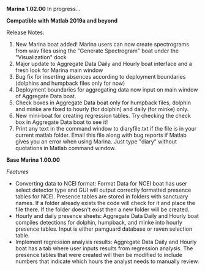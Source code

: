 **Marina 1.02.00** In progress...

**Compatible with Matlab 2019a and beyond**

Release Notes:
1. New Marina boat added! Marina users can now create spectrograms from wav files using the "Generate Spectrogram" boat under the "Visualization" dock 
2. Major update to Aggregate Data Daily and Hourly boat interface and a fresh look for Marina main window
3. Bug fix for inserting absences according to deployment boundaries (dolphins and humpback files only for now)
4. Deployment boundaries for aggregating data now input on main window of Aggregate Data boat. 
5. Check boxes in Aggregate Data boat only for humpback files, dolphin and minke are fixed to hourly (for dolphin) and daily (for minke) only. 
6. New mini-boat for creating regression tables. Try checking the check box in Aggregate Data boat to see it!
7. Print any text in the command window to diaryfile.txt if the file is in your current matlab folder. Email this file along with bug reports if Matlab gives you an error when using Marina. Just type "diary"  without quotations in Matlab command window.

**Base Marina 1.00.00**

*Features*
- Converting data to NCEI format: Format Data for NCEI boat has user select detector type and GUI will output correctly formatted presence tables for NCEI. Presence tables are stored in folders with sanctuary names. If a folder already exists the code will check for it and place the file there. If the folder doesn't exist then a new folder will be created. 
- Hourly and daily presence sheets: Aggregate Data Daily and Hourly boat compiles detections for dolphin, humpback, and minke into hourly presence tables. Input is either pamguard database or raven selection table. 
- Implement regression analysis results: Aggregate Data Daily and Hourly boat has a tab where user inputs results from regression analysis. The presence tables that were created will then be modified to include numbers that indicate which hours the analyst needs to manually review.  



